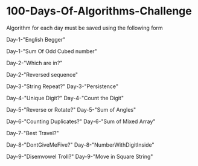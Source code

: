# 100-Days-Of-Algorithms-Challenge


Algorithm for each day must be saved using the following form

  Day-1-"English Begger" 
  
  Day-1-"Sum Of Odd Cubed number"

  Day-2-"Which are in?"
  
  Day-2-"Reversed sequence"

  Day-3-"String Repeat?"
  Day-3-"Persistence"

  Day-4-"Unique Digit?"
  Day-4-"Count the Digit"

  Day-5-"Reverse or Rotate?"
  Day-5-"Sum of Angles"

  Day-6-"Counting Duplicates?"
  Day-6-"Sum of Mixed Array"

  Day-7-"Best Travel?"

  Day-8-"DontGiveMeFive?"
  Day-8-"NumberWithDigitInside"

  Day-9-"Disemvowel Troll?"
  Day-9-"Move in Square String"

